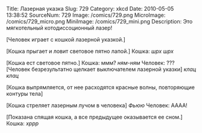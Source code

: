 Title: Лазерная указка 
Slug: 729 
Category: xkcd 
Date: 2010-05-05 13:38:52 
SourceNum: 729 
Image: /comics/729.png 
MicroImage: /comics/729_micro.png 
MiniImage: /comics/729_mini.png 
Description: Это мягкотельный котодиссоционный лазер! 

[Человек играет с кошкой лазерной указкой.]

[Кошка прыгает и ловит световое пятно лапой.]
Кошка: *шрх* *шрх*

[Кошка ест световое пятно.]
Кошка: ммм? *ням-ням*
Человек: ??? 
[Человек безрезультатно щелкает выключателем лазерной указки]
*клац* *клац*

[Кошка выпрямляется, от нее расходятся красные волны, повторяющие контуры тела]

[Кошка стреляет лазерным лучом в человека]
*Фьюю*
Человек: АААА!

[Показана спящая кошка, а все предыдущее оказывается ее сном.]
Кошка: *хррр*